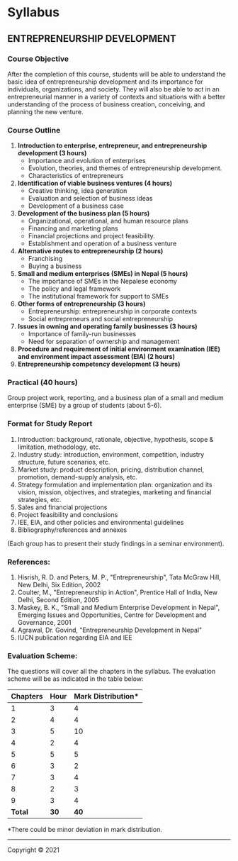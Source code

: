 # Syllabus

## ENTREPRENEURSHIP DEVELOPMENT

### Course Objective

After the completion of this course, students will be able to understand the basic idea of entrepreneurship development and its importance for individuals, organizations, and society. They will also be able to act in an entrepreneurial manner in a variety of contexts and situations with a better understanding of the process of business creation, conceiving, and planning the new venture.

### Course Outline

1. **Introduction to enterprise, entrepreneur, and entrepreneurship development (3 hours)**
    * Importance and evolution of enterprises
    * Evolution, theories, and themes of entrepreneurship development.
    * Characteristics of entrepreneurs
2. **Identification of viable business ventures (4 hours)**
    * Creative thinking, idea generation
    * Evaluation and selection of business ideas
    * Development of a business case
3. **Development of the business plan (5 hours)**
    * Organizational, operational, and human resource plans
    * Financing and marketing plans
    * Financial projections and project feasibility.
    * Establishment and operation of a business venture
4. **Alternative routes to entrepreneurship (2 hours)**
    * Franchising
    * Buying a business
5. **Small and medium enterprises (SMEs) in Nepal (5 hours)**
    * The importance of SMEs in the Nepalese economy
    * The policy and legal framework
    * The institutional framework for support to SMEs
6. **Other forms of entrepreneurship (3 hours)**
    * Entrepreneurship: entrepreneurship in corporate contexts
    * Social entrepreneurs and social entrepreneurship
7. **Issues in owning and operating family businesses (3 hours)**
    * Importance of family-run businesses
    * Need for separation of ownership and management
8. **Procedure and requirement of initial environment examination (IEE) and environment impact assessment (EIA) (2 hours)**
9. **Entrepreneurship competency development (3 hours)**

### Practical (40 hours)

Group project work, reporting, and a business plan of a small and medium enterprise (SME) by a group of students (about 5-6).

### Format for Study Report

1. Introduction: background, rationale, objective, hypothesis, scope & limitation, methodology, etc.
2. Industry study: introduction, environment, competition, industry structure, future scenarios, etc.
3. Market study: product description, pricing, distribution channel, promotion, demand-supply analysis, etc.
4. Strategy formulation and implementation plan: organization and its vision, mission, objectives, and strategies, marketing and financial strategies, etc.
5. Sales and financial projections
6. Project feasibility and conclusions
7. IEE, EIA, and other policies and environmental guidelines
8. Bibliography/references and annexes

(Each group has to present their study findings in a seminar environment).

### References:

1. Hisrish, R. D. and Peters, M. P., "Entrepreneurship", Tata McGraw Hill, New Delhi, Six Edition, 2002
2. Coulter, M., "Entrepreneurship in Action", Prentice Hall of India, New Delhi, Second Edition, 2005
3. Maskey, B. K., "Small and Medium Enterprise Development in Nepal", Emerging Issues and Opportunities, Centre for Development and Governance, 2001
4. Agrawal, Dr. Govind, "Entrepreneurship Development in Nepal"
5. IUCN publication regarding EIA and IEE

### Evaluation Scheme:

The questions will cover all the chapters in the syllabus. The evaluation scheme will be as indicated in the table below:

| Chapters | Hour | Mark Distribution* |
|---|---|---|
| 1 | 3 | 4 |
| 2 | 4 | 4 |
| 3 | 5 | 10 |
| 4 | 2 | 4 |
| 5 | 5 | 5 |
| 6 | 3 | 2 |
| 7 | 3 | 4 |
| 8 | 2 | 3 |
| 9 | 3 | 4 |
| **Total** | **30** | **40** |

\*There could be minor deviation in mark distribution.

---

Copyright &copy; 2021
